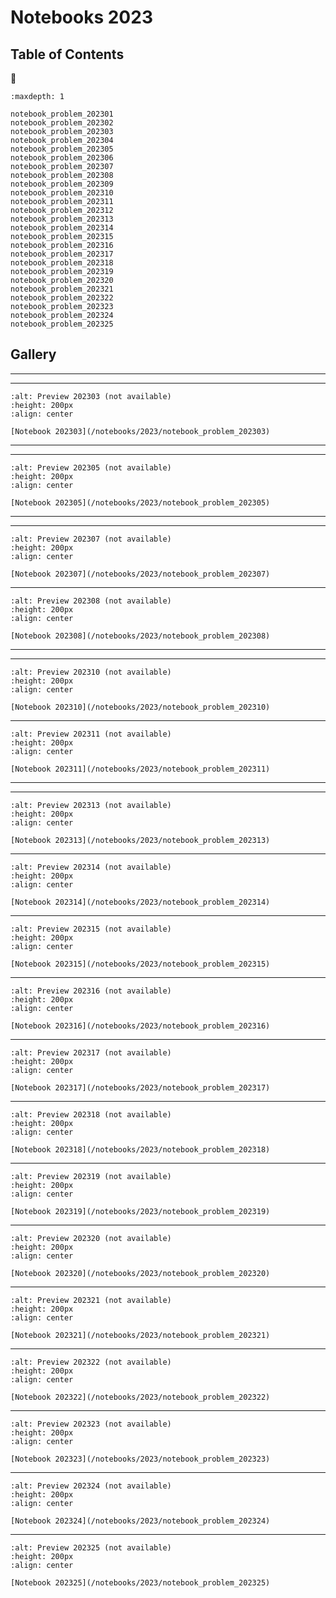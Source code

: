 # Notebooks 2023

## Table of Contents

📓

```{toctree}
:maxdepth: 1

notebook_problem_202301
notebook_problem_202302
notebook_problem_202303
notebook_problem_202304
notebook_problem_202305
notebook_problem_202306
notebook_problem_202307
notebook_problem_202308
notebook_problem_202309
notebook_problem_202310
notebook_problem_202311
notebook_problem_202312
notebook_problem_202313
notebook_problem_202314
notebook_problem_202315
notebook_problem_202316
notebook_problem_202317
notebook_problem_202318
notebook_problem_202319
notebook_problem_202320
notebook_problem_202321
notebook_problem_202322
notebook_problem_202323
notebook_problem_202324
notebook_problem_202325
```

## Gallery

<!-- ```{figure} /_static/img/thumbnails/thumbnail_202301.png
:alt: Preview 202301 (not available)
:height: 200px
:align: center

[Notebook 202301](/notebooks/2023/notebook_problem_202301)
``` -->

---

<!-- ```{figure} /_static/img/thumbnails/thumbnail_202302.png
:alt: Preview 202302 (not available)
:height: 200px
:align: center

[Notebook 202302](/notebooks/2023/notebook_problem_202302)
``` -->

---

```{figure} /_static/img/thumbnails/thumbnail_202303.png
:alt: Preview 202303 (not available)
:height: 200px
:align: center

[Notebook 202303](/notebooks/2023/notebook_problem_202303)
```

---

<!-- ```{figure} /_static/img/thumbnails/thumbnail_202304.png
:alt: Preview 202304 (not available)
:height: 200px
:align: center

[Notebook 202304](/notebooks/2023/notebook_problem_202304)
``` -->

---

```{figure} /_static/img/thumbnails/thumbnail_202305.png
:alt: Preview 202305 (not available)
:height: 200px
:align: center

[Notebook 202305](/notebooks/2023/notebook_problem_202305)
```

---

<!-- ```{figure} /_static/img/thumbnails/thumbnail_202306.png
:alt: Preview 202306 (not available)
:height: 200px
:align: center

[Notebook 202306](/notebooks/2023/notebook_problem_202306)
``` -->

---

```{figure} /_static/img/thumbnails/thumbnail_202307.png
:alt: Preview 202307 (not available)
:height: 200px
:align: center

[Notebook 202307](/notebooks/2023/notebook_problem_202307)
```

---

```{figure} /_static/img/thumbnails/thumbnail_202308.png
:alt: Preview 202308 (not available)
:height: 200px
:align: center

[Notebook 202308](/notebooks/2023/notebook_problem_202308)
```

---

<!--```{figure} /_static/img/thumbnails/thumbnail_202309.png
:alt: Preview 202309 (not available)
:height: 200px
:align: center

[Notebook 202309](/notebooks/2023/notebook_problem_202309)
``` -->

---

```{figure} /_static/img/thumbnails/thumbnail_202310.png
:alt: Preview 202310 (not available)
:height: 200px
:align: center

[Notebook 202310](/notebooks/2023/notebook_problem_202310)
```

---

```{figure} /_static/img/thumbnails/thumbnail_202311.png
:alt: Preview 202311 (not available)
:height: 200px
:align: center

[Notebook 202311](/notebooks/2023/notebook_problem_202311)
```

---

<!-- ```{figure} /_static/img/thumbnails/thumbnail_202312.png
:alt: Preview 202312 (not available)
:height: 200px
:align: center

[Notebook 202312](/notebooks/2023/notebook_problem_202312)
``` -->

---

```{figure} /_static/img/thumbnails/thumbnail_202313.png
:alt: Preview 202313 (not available)
:height: 200px
:align: center

[Notebook 202313](/notebooks/2023/notebook_problem_202313)
```

---

```{figure} /_static/img/thumbnails/thumbnail_202314.png
:alt: Preview 202314 (not available)
:height: 200px
:align: center

[Notebook 202314](/notebooks/2023/notebook_problem_202314)
```

---

```{figure} /_static/img/thumbnails/thumbnail_202315.png
:alt: Preview 202315 (not available)
:height: 200px
:align: center

[Notebook 202315](/notebooks/2023/notebook_problem_202315)
```

---

```{figure} /_static/img/thumbnails/thumbnail_202316.png
:alt: Preview 202316 (not available)
:height: 200px
:align: center

[Notebook 202316](/notebooks/2023/notebook_problem_202316)
```

---

```{figure} /_static/img/thumbnails/thumbnail_202317.png
:alt: Preview 202317 (not available)
:height: 200px
:align: center

[Notebook 202317](/notebooks/2023/notebook_problem_202317)
```

---

```{figure} /_static/img/thumbnails/thumbnail_202318.png
:alt: Preview 202318 (not available)
:height: 200px
:align: center

[Notebook 202318](/notebooks/2023/notebook_problem_202318)
```

---

```{figure} /_static/img/thumbnails/thumbnail_202319.png
:alt: Preview 202319 (not available)
:height: 200px
:align: center

[Notebook 202319](/notebooks/2023/notebook_problem_202319)
```

---

```{figure} /_static/img/thumbnails/thumbnail_202320.png
:alt: Preview 202320 (not available)
:height: 200px
:align: center

[Notebook 202320](/notebooks/2023/notebook_problem_202320)
```

---

```{figure} /_static/img/thumbnails/thumbnail_202321.png
:alt: Preview 202321 (not available)
:height: 200px
:align: center

[Notebook 202321](/notebooks/2023/notebook_problem_202321)
```

---

```{figure} /_static/img/thumbnails/thumbnail_202322.png
:alt: Preview 202322 (not available)
:height: 200px
:align: center

[Notebook 202322](/notebooks/2023/notebook_problem_202322)
```

---

```{figure} /_static/img/thumbnails/thumbnail_202323.png
:alt: Preview 202323 (not available)
:height: 200px
:align: center

[Notebook 202323](/notebooks/2023/notebook_problem_202323)
```

---

```{figure} /_static/img/thumbnails/thumbnail_202324.png
:alt: Preview 202324 (not available)
:height: 200px
:align: center

[Notebook 202324](/notebooks/2023/notebook_problem_202324)
```

---

```{figure} /_static/img/thumbnails/thumbnail_202325.png
:alt: Preview 202325 (not available)
:height: 200px
:align: center

[Notebook 202325](/notebooks/2023/notebook_problem_202325)
```
